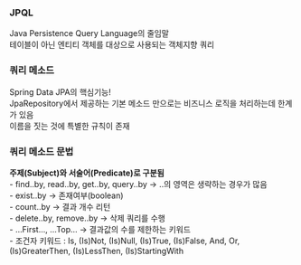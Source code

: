 ### JPQL
Java Persistence Query Language의 줄임말  
테이블이 아닌 엔티티 객체를 대상으로 사용되는 객체지향 쿼리  


### 쿼리 메소드 
Spring Data JPA의 핵심기능!  
JpaRepository에서 제공하는 기본 메소드 만으로는 비즈니스 로직을 처리하는데 한계가 있음  
이름을 짓는 것에 특별한 규칙이 존재  


### 쿼리 메소드 문법
**주제(Subject)와 서술어(Predicate)로 구분됨**  
	- find..by, read..by, get..by, query..by -> ..의 영역은 생략하는 경우가 많음  
	- exist..by -> 존재여부(boolean)  
	- count..by -> 결과 개수 리턴  
	- delete..by, remove..by -> 삭제 쿼리를 수행  
	- …First<number>…, …Top<number>… -> 결과값의 수를 제한하는 키워드   
	- 조건자 키워드 : Is, (Is)Not, (Is)Null, (Is)True, (Is)False, And, Or, (Is)GreaterThen, (Is)LessThen, (Is)StartingWith   
